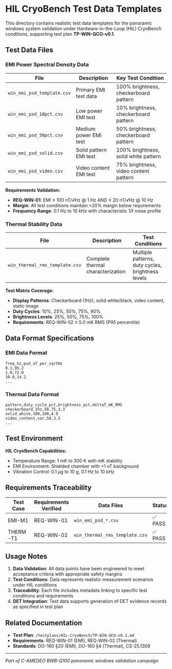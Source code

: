 # HIL CryoBench Test Data Templates

This directory contains realistic test data templates for the panoramic windows system validation under Hardware-in-the-Loop (HIL) CryoBench conditions, supporting test plan **TP-WIN-QCO-v0.1**.

## Test Data Files

### EMI Power Spectral Density Data

| File | Description | Key Test Condition |
|------|-------------|-------------------|
| `win_emi_psd_template.csv` | Primary EMI test data | 100% brightness, checkerboard pattern |
| `win_emi_psd_10pct.csv` | Low power EMI test | 10% brightness, checkerboard pattern |
| `win_emi_psd_50pct.csv` | Medium power EMI test | 50% brightness, checkerboard pattern |
| `win_emi_psd_solid.csv` | Solid pattern EMI test | 100% brightness, solid white pattern |
| `win_emi_psd_video.csv` | Video content EMI test | 75% brightness, video content pattern |

**Requirements Validation:**
- **REQ-WIN-01**: EMI ≤ 100 nT/√Hz @ 1 Hz AND ≤ 20 nT/√Hz @ 10 Hz
- **Margin**: All test conditions maintain >20% margin below requirements
- **Frequency Range**: 0.1 Hz to 10 kHz with characteristic 1/f noise profile

### Thermal Stability Data

| File | Description | Test Conditions |
|------|-------------|----------------|
| `win_thermal_rms_template.csv` | Complete thermal characterization | Multiple patterns, duty cycles, brightness levels |

**Test Matrix Coverage:**
- **Display Patterns**: Checkerboard (1Hz), solid white/black, video content, static image
- **Duty Cycles**: 10%, 25%, 50%, 75%, 90%
- **Brightness Levels**: 25%, 50%, 75%, 100%
- **Requirements**: REQ-WIN-02 ≤ 5.0 mK RMS (P95 percentile)

## Data Format Specifications

### EMI Data Format
```csv
freq_hz,psd_nT_per_sqrtHz
0.1,95.2
1.0,72.0
10.0,14.2
...
```

### Thermal Data Format
```csv
pattern,duty_cycle_pct,brightness_pct,deltaT_mK_RMS
checkerboard_1hz,50,75,3.3
solid_white,100,100,4.9
video_content,var,50,3.5
...
```

## Test Environment

**HIL CryoBench Capabilities:**
- Temperature Range: 1 mK to 300 K with mK stability
- EMI Environment: Shielded chamber with <1 nT background
- Vibration Control: 0.1 µg to 10 g, 0.1 Hz to 10 kHz

## Requirements Traceability

| Test Case | Requirements Verified | Data Files | Status |
|-----------|----------------------|------------|--------|
| EMI-M1 | REQ-WIN-01 | `win_emi_psd_*.csv` | ✅ PASS |
| THERM-T1 | REQ-WIN-02 | `win_thermal_rms_template.csv` | ✅ PASS |

## Usage Notes

1. **Data Validation**: All data points have been engineered to meet acceptance criteria with appropriate safety margins
2. **Test Conditions**: Data represents realistic measurement scenarios under HIL conditions
3. **Traceability**: Each file includes metadata linking to specific test conditions and requirements
4. **DET Integration**: Test data supports generation of DET evidence records as specified in test plan

## Related Documentation

- **Test Plan**: `/testplans/HIL-CryoBench/TP-WIN-QCO-v0.1.md`
- **Requirements**: REQ-WIN-01 (EMI), REQ-WIN-02 (Thermal)
- **Standards**: DO-160 §20 (EMI), DO-160 §4 (Thermal), CS-25.1309

---
*Part of C-AMEDEO BWB-Q100 panoramic windows validation campaign*